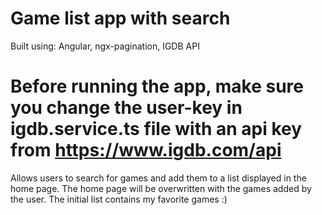 # Game list app with search

Built using: Angular, ngx-pagination, IGDB API 

# Before running the app, make sure you change the user-key in igdb.service.ts file with an api key from https://www.igdb.com/api

Allows users to search for games and add them to a list displayed in the home page.
The home page will be overwritten with the games added by the user.
The initial list contains my favorite games :)
